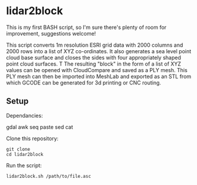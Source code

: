 

# lidar2block

This is my first BASH script, so I'm sure there's plenty of room for improvement, suggestions welcome!

This script converts 1m resolution ESRI grid data with 2000 columns and 2000 rows into a list of XYZ co-ordinates.
It also generates a sea level point cloud base surface and closes the sides with four appropriately shaped point cloud surfaces.  T
The resulting "block" in the form of a list of XYZ values can be opened with CloudCompare and saved as a PLY mesh.
This PLY mesh can then be imported into MeshLab and exported as an STL from which GCODE can be generated for 3d printing or CNC routing.

## Setup

Dependancies:

  gdal
  awk
  seq
  paste
  sed
  cat

Clone this repository:

    git clone
    cd lidar2block

Run the script:

    lidar2block.sh /path/to/file.asc
